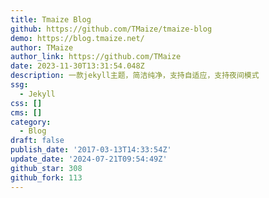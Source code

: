 ```yaml
---
title: Tmaize Blog
github: https://github.com/TMaize/tmaize-blog
demo: https://blog.tmaize.net/
author: TMaize
author_link: https://github.com/TMaize
date: 2023-11-30T13:31:54.048Z
description: 一款jekyll主题，简洁纯净，支持自适应，支持夜间模式
ssg:
  - Jekyll
css: []
cms: []
category:
  - Blog
draft: false
publish_date: '2017-03-13T14:33:54Z'
update_date: '2024-07-21T09:54:49Z'
github_star: 308
github_fork: 113
---
```

